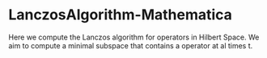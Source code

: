 # LanczosAlgorithm-Mathematica
Here we compute the Lanczos algorithm for operators in Hilbert Space. We aim to compute a minimal subspace that contains a operator at al times t.
